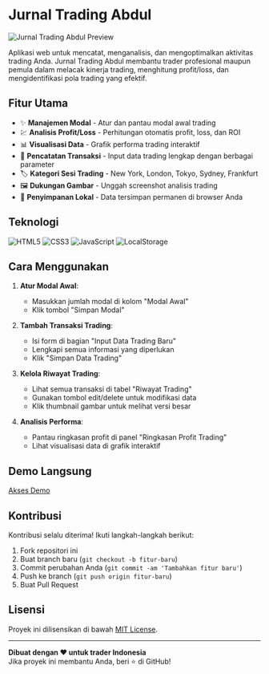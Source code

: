 # Jurnal Trading Abdul

![Jurnal Trading Abdul Preview](https://via.placeholder.com/800x400/1a3a6c/ffffff?text=Jurnal+Trading+Abdul+Preview)

Aplikasi web untuk mencatat, menganalisis, dan mengoptimalkan aktivitas trading Anda. Jurnal Trading Abdul membantu trader profesional maupun pemula dalam melacak kinerja trading, menghitung profit/loss, dan mengidentifikasi pola trading yang efektif.

## Fitur Utama

- ✨ **Manajemen Modal** - Atur dan pantau modal awal trading
- 💹 **Analisis Profit/Loss** - Perhitungan otomatis profit, loss, dan ROI
- 📊 **Visualisasi Data** - Grafik performa trading interaktif
- 📝 **Pencatatan Transaksi** - Input data trading lengkap dengan berbagai parameter
- 🏷️ **Kategori Sesi Trading** - New York, London, Tokyo, Sydney, Frankfurt
- 🖼️ **Dukungan Gambar** - Unggah screenshot analisis trading
- 💾 **Penyimpanan Lokal** - Data tersimpan permanen di browser Anda

## Teknologi

![HTML5](https://img.shields.io/badge/html5-%23E34F26.svg?style=for-the-badge&logo=html5&logoColor=white)
![CSS3](https://img.shields.io/badge/css3-%231572B6.svg?style=for-the-badge&logo=css3&logoColor=white)
![JavaScript](https://img.shields.io/badge/javascript-%23323330.svg?style=for-the-badge&logo=javascript&logoColor=%23F7DF1E)
![LocalStorage](https://img.shields.io/badge/LocalStorage-0A66C2?style=for-the-badge&logo=html5&logoColor=white)

## Cara Menggunakan

1. **Atur Modal Awal**:
   - Masukkan jumlah modal di kolom "Modal Awal"
   - Klik tombol "Simpan Modal"

2. **Tambah Transaksi Trading**:
   - Isi form di bagian "Input Data Trading Baru"
   - Lengkapi semua informasi yang diperlukan
   - Klik "Simpan Data Trading"

3. **Kelola Riwayat Trading**:
   - Lihat semua transaksi di tabel "Riwayat Trading"
   - Gunakan tombol edit/delete untuk modifikasi data
   - Klik thumbnail gambar untuk melihat versi besar

4. **Analisis Performa**:
   - Pantau ringkasan profit di panel "Ringkasan Profit Trading"
   - Lihat visualisasi data di grafik interaktif

## Demo Langsung

[Akses Demo](https://abdultradingjournal.netlify.app)

## Kontribusi

Kontribusi selalu diterima! Ikuti langkah-langkah berikut:

1. Fork repositori ini
2. Buat branch baru (`git checkout -b fitur-baru`)
3. Commit perubahan Anda (`git commit -am 'Tambahkan fitur baru'`)
4. Push ke branch (`git push origin fitur-baru`)
5. Buat Pull Request

## Lisensi

Proyek ini dilisensikan di bawah [MIT License](LICENSE).

---

**Dibuat dengan ❤️ untuk trader Indonesia**  
Jika proyek ini membantu Anda, beri ⭐ di GitHub!
